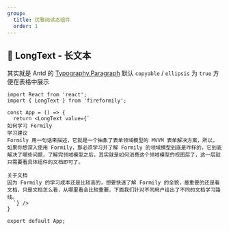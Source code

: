 ```yaml
---
group:
  title: 优雅阅读态组件
  order: 1
---
```


## 📄 LongText - 长文本

其实就是 Antd 的 [Typography.Paragraph](https://ant.design/components/typography-cn/#Typography.Paragraph) 默认 `copyable` / `ellipsis` 为 `true` 方便在表格中展示

```tsx
import React from 'react';
import { LongText } from 'fireformily';

const App = () => {
  return <LongText value={`
如何学习 Formily
学习建议
Formily 用一句话来描述，它就是一个抽象了表单领域模型的 MVVM 表单解决方案，所以，如果你想深入使用 Formily，那必须学习并了解 Formily 的领域模型到底是咋样的，它到底解决了哪些问题，了解完领域模型之后，其实就是如何消费这个领域模型的视图层了，这一层就只需要看具体组件的文档即可了。

关于文档
因为 Formily 的学习成本还是比较高的，想要快速了解 Formily 的全貌，最重要的还是看文档，只是文档怎么看，从哪里看会比较重要，下面我们针对不同用户给出了不同的文档学习路线。
  `} />
}

export default App;

```
